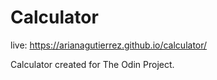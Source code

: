 # Calculator
live: https://arianagutierrez.github.io/calculator/

Calculator created for The Odin Project.
